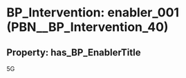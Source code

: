 # BP_Intervention: __enabler_001__ (PBN__BP_Intervention_40)

## Property: has_BP_EnablerTitle

5G

